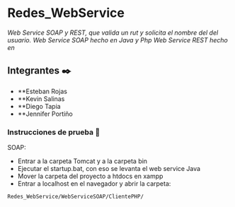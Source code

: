 # Redes_WebService

_Web Service SOAP y REST, que valida un rut y solicita el nombre del del usuario.
Web Service SOAP hecho en Java y Php 
Web Service REST hecho en_

## Integrantes ✒️

+ **Esteban Rojas
+ **Kevin Salinas
+ **Diego Tapia
+ **Jennifer Portiño

### Instrucciones de prueba 🔧

SOAP: 
+ Entrar a la carpeta Tomcat y a la carpeta bin 
+ Ejecutar el startup.bat, con eso se levanta el web service Java
+ Mover la carpeta del proyecto a htdocs en xampp 
+ Entrar a localhost en el navegador y abrir la carpeta:
```
Redes_WebService/WebServiceSOAP/ClientePHP/
```
